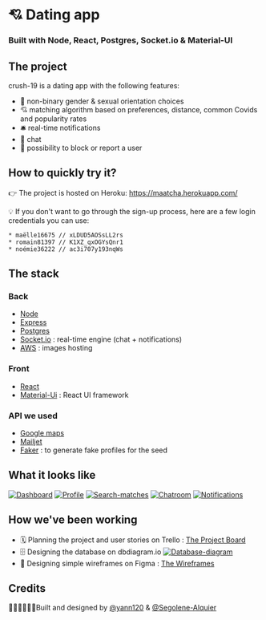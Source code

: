 # 💘 Dating app
### Built with Node, React, Postgres, Socket.io & Material-UI

## The project

crush-19 is a dating app with the following features:
* 🌈 non-binary gender & sexual orientation choices
* 💘 matching algorithm based on preferences, distance, common Covids and popularity rates
* 🛎 real-time notifications
* 💌 chat
* 🚫 possibility to block or report a user

## How to quickly try it?

👉 The project is hosted on Heroku: https://maatcha.herokuapp.com/ 

💡 If you don't want to go through the sign-up process, here are a few login credentials you can use:
```
* maëlle16675 // xLDUD5AOSsLL2rs
* romain81397 // K1XZ_qxOGYsQnr1
* noémie36222 // ac3i707y193nqWs
```

## The stack
### Back
* [Node](https://nodejs.org/en/)
* [Express](https://expressjs.com/)
* [Postgres](https://www.postgresql.org/)
* [Socket.io](https://socket.io/) : real-time engine (chat + notifications)
* [AWS](https://aws.amazon.com/fr/s3/) : images hosting

### Front
* [React](https://reactjs.org/)
* [Material-Ui](https://material-ui.com/) : React UI framework

### API we used
* [Google maps](https://developers.google.com/maps/documentation/javascript/tutorial)
* [Mailjet](https://www.mailjet.com/)
* [Faker](https://github.com/marak/Faker.js/) : to generate fake profiles for the seed

## What it looks like

[![Dashboard](https://iili.io/Jfl9Xn.png)](https://freeimage.host/i/capture-decran-2020-03-30-123639.Jfl9Xn)
[![Profile](https://iili.io/Jfl3g4.png)](https://freeimage.host/i/capture-decran-2020-03-30-132035.Jfl3g4)
[![Search-matches](https://iili.io/JflHss.png)](https://freeimage.host/i/capture-decran-2020-03-30-130950.JflHss)
[![Chatroom](https://iili.io/JfldqG.png)](https://freeimage.host/i/capture-decran-2020-03-30-131939.JfldqG)
[![Notifications](https://iili.io/Jfl21f.png)](https://freeimage.host/i/capture-decran-2020-03-30-131952.Jfl21f)

## How we've been working
* 🗓 Planning the project and user stories on Trello : [The Project Board](https://trello.com/b/RLNAgAuw/crush-19-launch)
* 🗄 Designing the database on dbdiagram.io
[![Database-diagram](https://iili.io/JfcVO7.png)](https://freeimage.host/i/capture-decran-2020-03-30-121118.JfcVO7)
* 🎨 Designing simple wireframes on Figma : [The Wireframes](https://www.figma.com/file/daD5AHhiB3XmfUPdi4PhsS/crush-19?node-id=0%3A1)

## Credits

👨🏻‍💻👩🏻‍💻Built and designed by [@yann120](https://github.com/yann120) & [@Segolene-Alquier](https://github.com/Segolene-Alquier/)
